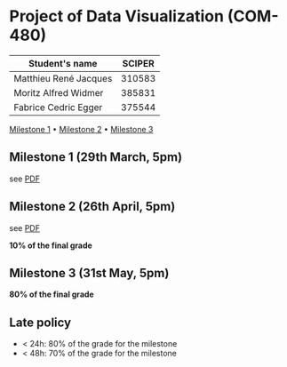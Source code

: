 # Project of Data Visualization (COM-480)

| Student's name        | SCIPER |
| --------------------- | ------ |
| Matthieu René Jacques | 310583 |
| Moritz Alfred Widmer  | 385831 |
| Fabrice Cedric Egger  | 375544 |

[Milestone 1](#milestone-1) • [Milestone 2](#milestone-2) • [Milestone 3](#milestone-3)

## Milestone 1 (29th March, 5pm)

see [PDF](./milestone-1.pdf)

## Milestone 2 (26th April, 5pm)

see [PDF](./milestone-2pdf)

**10% of the final grade**

## Milestone 3 (31st May, 5pm)

**80% of the final grade**

## Late policy

-   < 24h: 80% of the grade for the milestone
-   < 48h: 70% of the grade for the milestone
